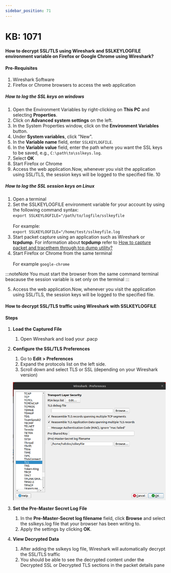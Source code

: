 ```yaml
---
sidebar_position: 71
---
```


# KB: 1071

#### **How to decrypt SSL/TLS using Wireshark and SSLKEYLOGFILE environment variable on Firefox or Google Chrome using Wireshark?**

#### Pre-Requisites

   1. Wireshark Software
   2. Firefox or Chrome browsers to access the web application

##### How to log the SSL keys on windows
      
   1. Open the Environment Variables by right-clicking on **This PC** and selecting **Properties**.
   2. Click on **Advanced system settings** on the left.
   3. In the System Properties window, click on the **Environment Variables** button.
   4. Under **System variables**, click "New".
   5. In the **Variable name** field, enter `SSLKEYLOGFILE`.
   6. In the **Variable value** field, enter the path where you want the SSL keys to be saved, e.g., `C:\path\to\sslkeys.log`.
   7. Select **OK**
   8. Start Firefox or Chrome
   9. Access the web application.Now, whenever you visit the application using SSL/TLS, the session keys will be logged to the specified file.
   10

##### How to log the SSL session keys on Linux
      
1. Open a terminal
2. Set the SSLKEYLOGFILE environment variable for your account by using the following command syntax: <br/>`export SSLKEYLOGFILE="/path/to/logfile/sslkeyfile`<br/><br/> For example: <br/> `export SSLKEYLOGFILE="/home/test/sslkeyfile.log`
3. Start packet capture using an application such as Wireshark or **tcpdump**. For information about **tcpdump** refer to [How to capture packet and tracethem through tcp dump utility?](./kb-1069.md)
4. Start Firefox or Chrome from the same terminal <br/> <br/>
  For example
   `google-chrome`
  
  :::noteNote
  You must start the browser from the same command terminal beacause the session variable is set only on the terminal
  :::
    
5. Access the web application.Now, whenever you visit the application using SSL/TLS, the session keys will be logged to the specified file.

#### How to decrypt SSL/TLS traffic using Wireshark with SSLKEYLOGFILE

#### Steps
1. **Load the Captured File**
   
   1. Open Wireshark and load your .pacp

2. **Configure the SSL/TLS Preferences**
   
   1. Go to **Edit > Preferences**
   2. Expand the protocols list on the left side.
   3. Scroll down and select TLS or SSL (depending on your Wireshark version)

   ![kb-1070](/img/waf/v8/kb/tls.png)

3. **Set the Pre-Master Secret Log File**
   
   1. In the **Pre-Master-Secret log filename** field, click **Browse** and select the sslkeys.log file that your browser has been writing to.
   2. Apply the settings by clicking **OK**.
   
4. **View Decrypted Data**
   
   1. After adding the sslkeys log file, Wireshark will automatically decrypt the SSL/TLS traffic
   2. You should be able to see the decrypted content under the Decrypted SSL or Decrypted TLS sections in the packet details pane  